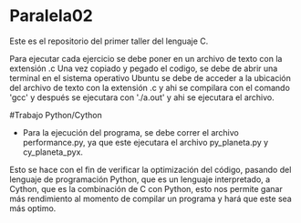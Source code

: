 # Paralela02

Este es el repositorio del primer taller del lenguaje C.

Para ejecutar cada ejercicio se debe poner en un archivo de texto con la extensión .c
Una vez copiado y pegado el codigo, se debe de abrir una terminal en el sistema operativo Ubuntu
se debe de acceder a la ubicación del archivo de texto con la extensión .c y ahi se compilara
con el comando 'gcc' <nombre del archivo.c> y después se ejecutara con './a.out' y ahi se ejecutara el archivo.


#Trabajo Python/Cython

* Para la ejecución del programa, se debe correr el archivo performance.py, ya que este ejecutara el archivo py_planeta.py y cy_planeta_pyx.

Esto se hace con el fin de verificar la optimización del código, pasando del lenguaje de programación Python, que es un lenguaje interpretado, a Cython, que es la combinación de C con Python, esto nos permite ganar más rendimiento al momento de compilar un programa y hará que este sea más optimo.
